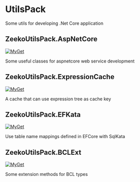 # UtilsPack

Some utils for developing .Net Core application

## ZeekoUtilsPack.AspNetCore

[![MyGet](https://img.shields.io/myget/zeekoget/v/ZeekoUtilsPack.AspNetCore.svg?style=popout-square)](https://www.myget.org/feed/zeekoget/package/nuget/ZeekoUtilsPack.AspNetCore)

Some useful classes for aspnetcore web service development

## ZeekoUtilsPack.ExpressionCache

[![MyGet](https://img.shields.io/myget/zeekoget/v/ZeekoUtilsPack.ExpressionCache.svg?style=popout-square)](https://www.myget.org/feed/zeekoget/package/nuget/ZeekoUtilsPack.ExpressionCache)

A cache that can use expression tree as cache key

## ZeekoUtilsPack.EFKata

[![MyGet](https://img.shields.io/myget/zeekoget/v/ZeekoUtilsPack.EFKata.svg?style=popout-square)](https://www.myget.org/feed/zeekoget/package/nuget/ZeekoUtilsPack.EFKata)


Use table name mappings defined in EFCore with SqlKata

## ZeekoUtilsPack.BCLExt

[![MyGet](https://img.shields.io/myget/zeekoget/v/ZeekoUtilsPack.BCLExt.svg?style=popout-square)](https://www.myget.org/feed/zeekoget/package/nuget/ZeekoUtilsPack.BCLExt)

Some extension methods for BCL types

